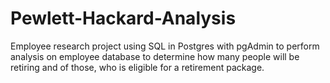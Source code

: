 # Pewlett-Hackard-Analysis
Employee research project using SQL in Postgres with pgAdmin to perform analysis on employee database to determine how many people will be retiring and of those, who is eligible for a retirement package. 

